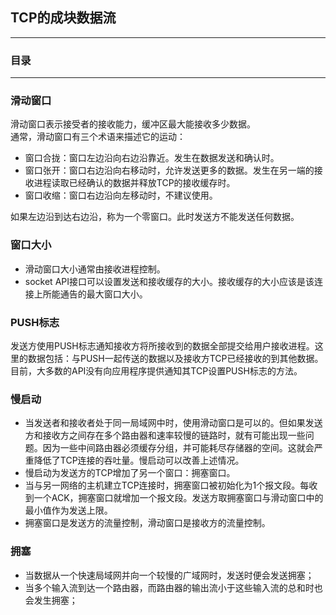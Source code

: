 ## TCP的成块数据流
- - - 

### 目录



* * * 

### 滑动窗口
滑动窗口表示接受者的接收能力，缓冲区最大能接收多少数据。  
通常，滑动窗口有三个术语来描述它的运动：  

- 窗口合拢：窗口左边沿向右边沿靠近。发生在数据发送和确认时。   
- 窗口张开：窗口右边沿向右移动时，允许发送更多的数据。发生在另一端的接收进程读取已经确认的数据并释放TCP的接收缓存时。  
- 窗口收缩：窗口右边沿向左移动时，不建议使用。  

如果左边沿到达右边沿，称为一个零窗口。此时发送方不能发送任何数据。  

### 窗口大小 

- 滑动窗口大小通常由接收进程控制。
- socket API接口可以设置发送和接收缓存的大小。接收缓存的大小应该是该连接上所能通告的最大窗口大小。  

### PUSH标志
发送方使用PUSH标志通知接收方将所接收到的数据全部提交给用户接收进程。这里的数据包括：与PUSH一起传送的数据以及接收方TCP已经接收的到其他数据。  
目前，大多数的API没有向应用程序提供通知其TCP设置PUSH标志的方法。  

### 慢启动

- 当发送者和接收者处于同一局域网中时，使用滑动窗口是可以的。但如果发送方和接收方之间存在多个路由器和速率较慢的链路时，就有可能出现一些问题。因为一些中间路由器必须缓存分组，并可能耗尽存储器的空间。这就会严重降低了TCP连接的吞吐量。慢启动可以改善上述情况。  
- 慢启动为发送方的TCP增加了另一个窗口：拥塞窗口。  
- 当与另一网络的主机建立TCP连接时，拥塞窗口被初始化为1个报文段。每收到一个ACK，拥塞窗口就增加一个报文段。发送方取拥塞窗口与滑动窗口中的最小值作为发送上限。  
- 拥塞窗口是发送方的流量控制，滑动窗口是接收方的流量控制。  

### 拥塞 

- 当数据从一个快速局域网并向一个较慢的广域网时，发送时便会发送拥塞；  
- 当多个输入流到达一个路由器，而路由器的输出流小于这些输入流的总和时也会发生拥塞；  


